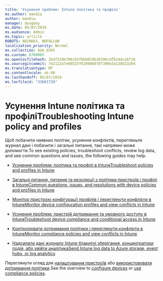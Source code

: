 ```yaml
---
title: 'Усунення проблем: Intune політика та профілі'
ms.author: mandia
author: mandia
manager: dougeby
ms.date: 05/07/2019
ms.audience: Admin
ms.topic: article
ROBOTS: NOINDEX, NOFOLLOW
localization_priority: Normal
ms.collection: Adm_O365
ms.custom: 6700005
ms.openlocfilehash: 2b4f229e780cb5f6bb024b10396cdfb14dcabf26
ms.sourcegitcommit: 7e2122a7e08525f628986978f396b3a138d2326d
ms.translationtype: MT
ms.contentlocale: uk-UA
ms.lasthandoff: 05/07/2019
ms.locfileid: "33661720"
---
```

# <a name="troubleshooting-intune-policy-and-profiles"></a><span data-ttu-id="4b9ae-102">Усунення Intune політика та профілі</span><span class="sxs-lookup"><span data-stu-id="4b9ae-102">Troubleshooting Intune policy and profiles</span></span>

<span data-ttu-id="4b9ae-103">Щоб побачити наявних політик, усунення конфліктів, перегляньте журнал дані і побачити і загальні питання, такі напрямні може допомогти.</span><span class="sxs-lookup"><span data-stu-id="4b9ae-103">To see existing policies, troubleshoot conflicts, review log data, and see common questions and issues, the following guides may help.</span></span>

- [<span data-ttu-id="4b9ae-104">Усунення проблем: політика та профілі в Intune</span><span class="sxs-lookup"><span data-stu-id="4b9ae-104">Troubleshoot policies and profiles in Intune</span></span>](https://docs.microsoft.com/intune/troubleshoot-policies-in-microsoft-intune)

- [<span data-ttu-id="4b9ae-105">Загальні питання, питання та резолюції з політики пристроїв і профілі в Intune</span><span class="sxs-lookup"><span data-stu-id="4b9ae-105">Common questions, issues, and resolutions with device policies and profiles in Intune</span></span>](https://docs.microsoft.com/intune/device-profile-troubleshoot)

- [<span data-ttu-id="4b9ae-106">Монітор пристрою конфігурації профілів і переглянути конфлікти в Intune</span><span class="sxs-lookup"><span data-stu-id="4b9ae-106">Monitor device configuration profiles and view conflicts in Intune</span></span>](https://docs.microsoft.com/intune/device-profile-monitor)

- [<span data-ttu-id="4b9ae-107">Усунення проблем: пристрій дотримання та умовного доступу в Intune</span><span class="sxs-lookup"><span data-stu-id="4b9ae-107">Troubleshoot device compliance and conditional access in Intune</span></span>](https://docs.microsoft.com/intune/troubleshoot-conditional-access)

- [<span data-ttu-id="4b9ae-108">Контролювати дотримання політики і переглянути конфлікти в Intune</span><span class="sxs-lookup"><span data-stu-id="4b9ae-108">Monitor compliance policies and view conflicts in Intune</span></span>](https://docs.microsoft.com/intune/compliance-policy-monitor)

- [<span data-ttu-id="4b9ae-109">Надсилати дані журналу Intune блакитні зберігання, концентратори подія, або увійти аналітика</span><span class="sxs-lookup"><span data-stu-id="4b9ae-109">Send Intune log data to Azure storage, event hubs, or log analytics</span></span>](https://docs.microsoft.com/intune/review-logs-using-azure-monitor)

<span data-ttu-id="4b9ae-110">Переглянути огляд для [налаштування пристроїв](https://docs.microsoft.com/intune/device-profiles) або [використовувати дотримання політики](https://docs.microsoft.com/intune/device-compliance-get-started).</span><span class="sxs-lookup"><span data-stu-id="4b9ae-110">See the overview to [configure devices](https://docs.microsoft.com/intune/device-profiles) or [use compliance policies](https://docs.microsoft.com/intune/device-compliance-get-started).</span></span>